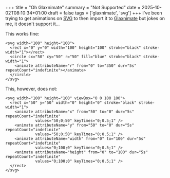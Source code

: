 +++
title = "Oh Glaxnimate"
summary = "Not Supported"
date = 2025-10-02T08:10:34+01:00
draft = false
tags = ['glaxnimate', 'svg']
+++
I've been trying to get animations on [SVG](https://en.wikipedia.org/wiki/SVG) to then import it to [Glaxnimate](https://glaxnimate.org/) but jokes on me, it doesn't support it...

This works fine:
```
<svg width="100" height="100">
  <rect x="0" y="0" width="100" height="100" stroke="black" stroke-width="1"></rect>
  <circle cx="50" cy="50" r="50" fill="blue" stroke="black" stroke-width="1">
    <animate attributeName="r" from="0" to="350" dur="5s" repeatCount="indefinite"></animate>
  </circle>
</svg>
```

This, however, does not:
```
<svg width="100" height="100" viewBox="0 0 100 100">
  <rect x="50" y="50" width="0" height="0" stroke="black" stroke-width="1">
    <animate attributeName="x" from="50" to="0" dur="5s" repeatCount="indefinite" 
             values="50;0;50" keyTimes="0;0.5;1" />
    <animate attributeName="y" from="50" to="0" dur="5s" repeatCount="indefinite" 
             values="50;0;50" keyTimes="0;0.5;1" />
    <animate attributeName="width" from="0" to="100" dur="5s" repeatCount="indefinite" 
             values="0;100;0" keyTimes="0;0.5;1" />
    <animate attributeName="height" from="0" to="100" dur="5s" repeatCount="indefinite" 
             values="0;100;0" keyTimes="0;0.5;1" />
  </rect>
</svg>
```
